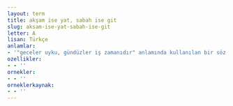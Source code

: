 ```yaml
---
layout: term
title: akşam ise yat, sabah ise git
slug: aksam-ise-yat-sabah-ise-git
letter: A
lisan: Türkçe
anlamlar:
- '"geceler uyku, gündüzler iş zamanıdır" anlamında kullanılan bir söz'
ozellikler:
- - ''
ornekler:
- - ''
orneklerkaynak:
- - ''
---
```

